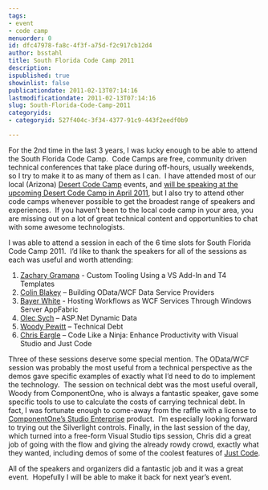 ```yaml
---
tags:
- event
- code camp
menuorder: 0
id: dfc47978-fa8c-4f3f-a75d-f2c917cb12d4
author: bsstahl
title: South Florida Code Camp 2011
description: 
ispublished: true
showinlist: false
publicationdate: 2011-02-13T07:14:16
lastmodificationdate: 2011-02-13T07:14:16
slug: South-Florida-Code-Camp-2011
categoryids:
- categoryid: 527f404c-3f34-4377-91c9-443f2eedf0b9

---
```


For the 2nd time in the last 3 years, I was lucky enough to be able to attend the South Florida Code Camp.  Code Camps are free, community driven technical conferences that take place during off-hours, usually weekends, so I try to make it to as many of them as I can.  I have attended most of our local (Arizona) [Desert Code Camp](http://www.desertcodecamp.com/about) events, and [will be speaking at the upcoming Desert Code Camp in April 2011](http://apr2011.desertcodecamp.com/session/214), but I also try to attend other code camps whenever possible to get the broadest range of speakers and experiences.  If you haven’t been to the local code camp in your area, you are missing out on a lot of great technical content and opportunities to chat with some awesome technologists.

I was able to attend a session in each of the 6 time slots for South Florida Code Camp 2011.  I’d like to thank the speakers for all of the sessions as each was useful and worth attending:

1. [Zachary Gramana](http://www.pottsconsultinggroup.com) - Custom Tooling Using a VS Add-In and T4 Templates
2. [Colin Blakey](http://www.colinblakey.com) – Building OData/WCF Data Service Providers
3. [Bayer White](http://www.humanworkflow.net) - Hosting Workflows as WCF Services Through Windows Server AppFabric
4. [Olec Sych](http://www.olegsych.com) – ASP.Net Dynamic Data
5. [Woody Pewitt](http://community.devexpress.com/blogs/woody) – Technical Debt
6. [Chris Eargle](http://www.kodefuguru.com) – Code Like a Ninja: Enhance Productivity with Visual Studio and Just Code


Three of these sessions deserve some special mention. The OData/WCF session was probably the most useful from a technical perspective as the demos gave specific examples of exactly what I’d need to do to implement the technology.  The session on technical debt was the most useful overall, Woody from ComponentOne, who is always a fantastic speaker, gave some specific tools to use to calculate the costs of carrying technical debt. In fact, I was fortunate enough to come-away from the raffle with a license to [ComponentOne’s Studio Enterprise](http://www.componentone.com/SuperProducts/StudioEnterprise/) product.  I’m especially looking forward to trying out the Silverlight controls. Finally, in the last session of the day, which turned into a free-form Visual Studio tips session, Chris did a great job of going with the flow and giving the already rowdy crowd, exactly what they wanted, including demos of some of the coolest features of [Just Code](http://www.telerik.com/products/justcode.aspx).

All of the speakers and organizers did a fantastic job and it was a great event.  Hopefully I will be able to make it back for next year’s event.

